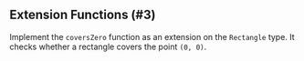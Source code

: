 ## Extension Functions (#3)

Implement the `coversZero` function as an extension on the `Rectangle` type.
It checks whether a rectangle covers the point `(0, 0)`.